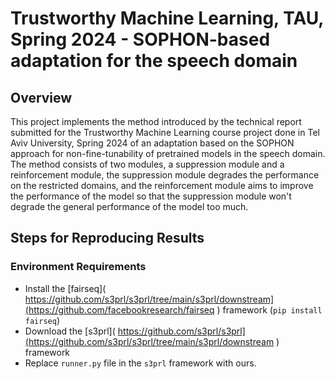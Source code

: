# Trustworthy Machine Learning, TAU, Spring 2024 - SOPHON-based adaptation for the speech domain
## Overview
This project implements the method introduced by the technical report submitted for the Trustworthy Machine Learning course project done in Tel Aviv University, Spring 2024
of an adaptation based on the SOPHON approach for non-fine-tunability of pretrained models in the speech domain.
The method consists of two modules, a suppression module and a reinforcement module, the suppression module degrades the performance on the restricted domains,
and the reinforcement module aims to improve the performance of the model so that the suppression module won't degrade the general performance of the model too much.

## Steps for Reproducing Results
### Environment Requirements
* Install the [fairseq]( https://github.com/s3prl/s3prl/tree/main/s3prl/downstream](https://github.com/facebookresearch/fairseq ) framework (`pip install fairseq`)
* Download the [s3prl]( https://github.com/s3prl/s3prl](https://github.com/s3prl/s3prl/tree/main/s3prl/downstream ) framework
* Replace `runner.py` file in the `s3prl` framework with ours.
